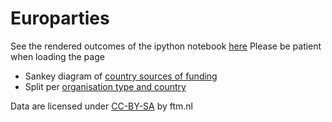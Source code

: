 # Europarties
See the rendered outcomes of the ipython notebook [here](https://nbviewer.jupyter.org/github/igornikolic/FTM/blob/master/Europarties/Europarties_visualisations.ipynb) Please be patient when loading the page
* Sankey diagram of [country sources of funding](https://plot.ly/~igorn/32)
* Split per [organisation type and country](https://plot.ly/~igorn/26)


Data are licensed under [CC-BY-SA](https://creativecommons.org/licenses/by-sa/4.0/) by ftm.nl

